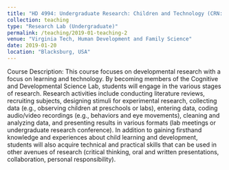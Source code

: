 ```yaml
---
title: "HD 4994: Undergraduate Research: Children and Technology (CRN: 19013)"
collection: teaching
type: "Research Lab (Undergraduate)"
permalink: /teaching/2019-01-teaching-2
venue: "Virginia Tech, Human Development and Family Science"
date: 2019-01-20
location: "Blacksburg, USA"
---
```


Course Description: This course focuses on developmental research with a focus on learning and technology. By becoming members of the Cognitive and Developmental Science Lab, students will engage in the various stages of research. Research activities include conducting literature reviews, recruiting subjects, designing stimuli for experimental research, collecting data (e.g., observing children at preschools or labs), entering data, coding audio/video recordings (e.g., behaviors and eye movements), cleaning and analyzing data, and presenting results in various formats (lab meetings or undergraduate research conference). In addition to gaining firsthand knowledge and experiences about child learning and development, students will also acquire technical and practical skills that can be used in other avenues of research (critical thinking, oral and written presentations, collaboration, personal responsibility).
